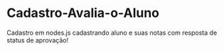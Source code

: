 # Cadastro-Avalia-o-Aluno
Cadastro em nodes.js cadastrando aluno e suas notas com resposta de status de aprovação!
